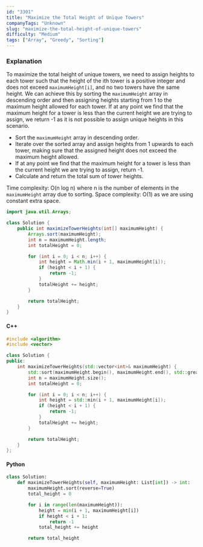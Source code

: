 ```yaml
---
id: "3301"
title: "Maximize the Total Height of Unique Towers"
companyTags: "Unknown"
slug: "maximize-the-total-height-of-unique-towers"
difficulty: "Medium"
tags: ["Array", "Greedy", "Sorting"]
---
```


### Explanation

To maximize the total height of unique towers, we need to assign heights to each tower such that the height of the ith tower is a positive integer and does not exceed `maximumHeight[i]`, and no two towers have the same height. We can achieve this by sorting the `maximumHeight` array in descending order and then assigning heights starting from 1 to the maximum height allowed for each tower. If at any point we find that the maximum height for a tower is less than the current height we are trying to assign, we return -1 as it is not possible to assign unique heights in this scenario.

- Sort the `maximumHeight` array in descending order.
- Iterate over the sorted array and assign heights from 1 upwards to each tower, making sure that the assigned height does not exceed the maximum height allowed.
- If at any point we find that the maximum height for a tower is less than the current height we are trying to assign, return -1.
- Calculate and return the total sum of tower heights.

Time complexity: O(n log n) where n is the number of elements in the `maximumHeight` array due to sorting.
Space complexity: O(1) as we are using constant extra space.

```java
import java.util.Arrays;

class Solution {
    public int maximizeTowerHeights(int[] maximumHeight) {
        Arrays.sort(maximumHeight);
        int n = maximumHeight.length;
        int totalHeight = 0;

        for (int i = 0; i < n; i++) {
            int height = Math.min(i + 1, maximumHeight[i]);
            if (height < i + 1) {
                return -1;
            }
            totalHeight += height;
        }

        return totalHeight;
    }
}
```

#### C++
```cpp
#include <algorithm>
#include <vector>

class Solution {
public:
    int maximizeTowerHeights(std::vector<int>& maximumHeight) {
        std::sort(maximumHeight.begin(), maximumHeight.end(), std::greater<int>());
        int n = maximumHeight.size();
        int totalHeight = 0;

        for (int i = 0; i < n; i++) {
            int height = std::min(i + 1, maximumHeight[i]);
            if (height < i + 1) {
                return -1;
            }
            totalHeight += height;
        }

        return totalHeight;
    }
};
```

#### Python
```python
class Solution:
    def maximizeTowerHeights(self, maximumHeight: List[int]) -> int:
        maximumHeight.sort(reverse=True)
        total_height = 0

        for i in range(len(maximumHeight)):
            height = min(i + 1, maximumHeight[i])
            if height < i + 1:
                return -1
            total_height += height

        return total_height
```